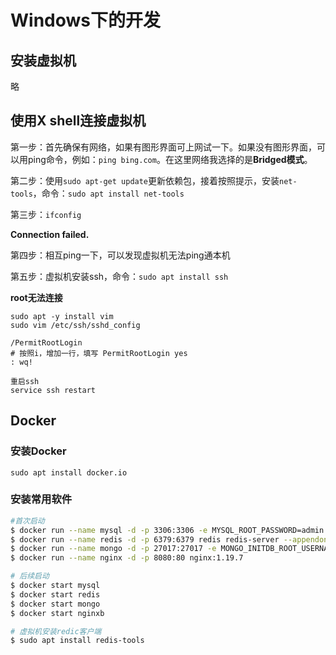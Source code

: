# Windows下的开发

## 安装虚拟机

略



## 使用X shell连接虚拟机

第一步：首先确保有网络，如果有图形界面可上网试一下。如果没有图形界面，可以用ping命令，例如：`ping bing.com`。在这里网络我选择的是**Bridged模式**。

第二步：使用`sudo apt-get update`更新依赖包，接着按照提示，安装`net-tools`，命令：`sudo apt install net-tools`

第三步：`ifconfig`



**Connection failed.**

第四步：相互ping一下，可以发现虚拟机无法ping通本机

第五步：虚拟机安装ssh，命令：`sudo apt install ssh`



**root无法连接**

```
sudo apt -y install vim
sudo vim /etc/ssh/sshd_config

/PermitRootLogin 
# 按照i，增加一行，填写 PermitRootLogin yes
: wq!

重启ssh
service ssh restart
```



## Docker

### 安装Docker

`sudo apt install docker.io`



### 安装常用软件

```bash
#首次启动
$ docker run --name mysql -d -p 3306:3306 -e MYSQL_ROOT_PASSWORD=admin -d mysql:5.7
$ docker run --name redis -d -p 6379:6379 redis redis-server --appendonly yes
$ docker run --name mongo -d -p 27017:27017 -e MONGO_INITDB_ROOT_USERNAME=admin -e MONGO_INITDB_ROOT_PASSWORD=admin mongo
$ docker run --name nginx -d -p 8080:80 nginx:1.19.7

# 后续启动
$ docker start mysql
$ docker start redis
$ docker start mongo
$ docker start nginxb

# 虚拟机安装redic客户端
$ sudo apt install redis-tools
```



